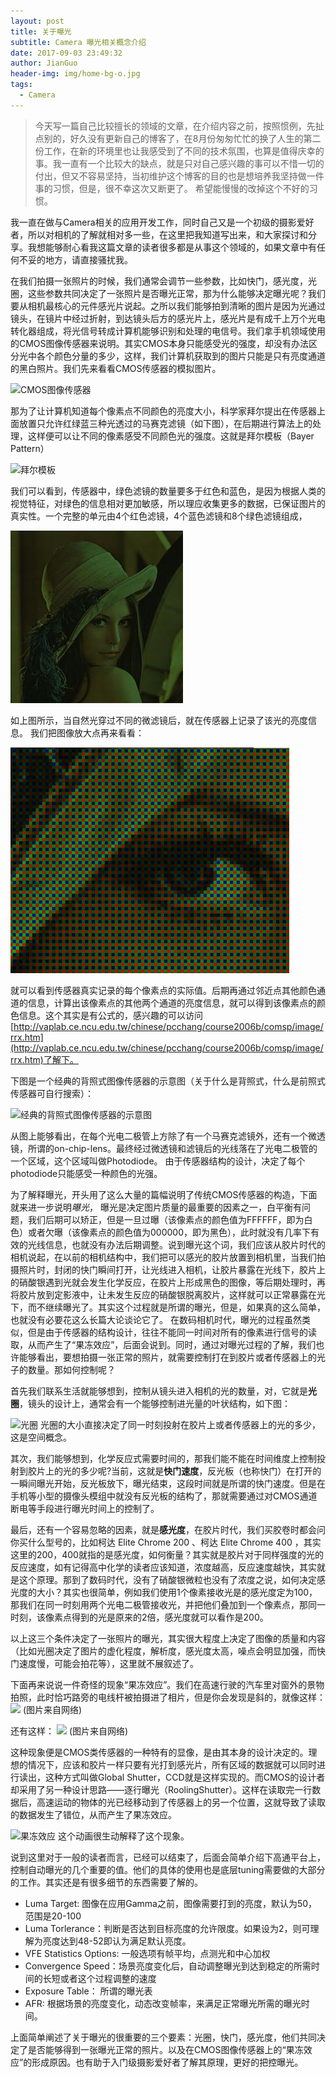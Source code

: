 ```yaml
---
layout: post
title: 关于曝光
subtitle: Camera 曝光相关概念介绍
date: 2017-09-03 23:49:32
author: JianGuo
header-img: img/home-bg-o.jpg
tags:
  - Camera
---
```


> 今天写一篇自己比较擅长的领域的文章，在介绍内容之前，按照惯例，先扯点别的，好久没有更新自己的博客了，在8月份匆匆忙忙的换了人生的第二份工作，在新的环境里也让我感受到了不同的技术氛围，也算是值得庆幸的事。我一直有一个比较大的缺点，就是只对自己感兴趣的事可以不惜一切的付出，但又不容易坚持，当初维护这个博客的目的也是想培养我坚持做一件事的习惯，但是，很不幸这次又断更了。 希望能慢慢的改掉这个不好的习惯。

我一直在做与Camera相关的应用开发工作，同时自己又是一个初级的摄影爱好者，所以对相机的了解就相对多一些，在这里把我知道写出来，和大家探讨和分享。我想能够耐心看我这篇文章的读者很多都是从事这个领域的，如果文章中有任何不妥的地方，请直接骚扰我。

在我们拍摄一张照片的时候，我们通常会调节一些参数，比如快门，感光度，光圈，这些参数共同决定了一张照片是否曝光正常，那为什么能够决定曝光呢？我们要从相机最核心的元件感光片说起。之所以我们能够拍到清晰的图片是因为光通过镜头，在镜片中经过折射，到达镜头后方的感光片上，感光片是有成千上万个光电转化器组成，将光信号转成计算机能够识别和处理的电信号。我们拿手机领域使用的CMOS图像传感器来说明。其实CMOS本身只能感受光的强度，却没有办法区分光中各个颜色分量的多少，这样，我们计算机获取到的图片只能是只有亮度通道的黑白照片。我们先来看看CMOS传感器的模拟图片。

![CMOS图像传感器](https://gss0.baidu.com/-vo3dSag_xI4khGko9WTAnF6hhy/zhidao/wh%3D600%2C800/sign=139fa3b5d7160924dc70aa1de43719c2/bd315c6034a85edf28d33ac04e540923dc5475f2.jpg)

那为了让计算机知道每个像素点不同颜色的亮度大小，科学家拜尔提出在传感器上面放置只允许红绿蓝三种光透过的马赛克滤镜（如下图），在后期进行算法上的处理，这样便可以让不同的像素感受不同颜色光的强度。这就是拜尔模板（Bayer Pattern）

![拜尔模板](https://timgsa.baidu.com/timg?image&quality=80&size=b9999_10000&sec=1504466261342&di=94e14b8390dc695edbee4079ffd21e7e&imgtype=jpg&src=http%3A%2F%2Fimg3.imgtn.bdimg.com%2Fit%2Fu%3D3772608232%2C2002650890%26fm%3D214%26gp%3D0.jpg)

我们可以看到，传感器中，绿色滤镜的数量要多于红色和蓝色，是因为根据人类的视觉特征，对绿色的信息相对更加敏感，所以理应收集更多的数据，已保证图片的真实性。一个完整的单元由4个红色滤镜，4个蓝色滤镜和8个绿色滤镜组成，

![](/img/in-post/About_exposure/image006.jpg)

如上图所示，当自然光穿过不同的微滤镜后，就在传感器上记录了该光的亮度信息。 我们把图像放大点再来看看：

![](/img/in-post/About_exposure/image008.jpg)

就可以看到传感器真实记录的每个像素点的实际值。后期再通过邻近点其他颜色通道的信息，计算出该像素点的其他两个通道的亮度信息，就可以得到该像素点的颜色信息。这个其实是有公式的，感兴趣的可以访问[http://vaplab.ce.ncu.edu.tw/chinese/pcchang/course2006b/comsp/image/rrx.htm](http://vaplab.ce.ncu.edu.tw/chinese/pcchang/course2006b/comsp/image/rrx.htm)了解下。

下图是一个经典的背照式图像传感器的示意图（关于什么是背照式，什么是前照式传感器可自行搜索）：

![经典的背照式图像传感器的示意图](https://timgsa.baidu.com/timg?image&quality=80&size=b9999_10000&sec=1504467808763&di=9129ba631261adba84abf8e985b5ff18&imgtype=0&src=http%3A%2F%2Fres.tech.ifeng.com%2F019880eeab20dc41%2F2011%2F0731%2Frdn_4e34fde8d5c74.jpg)

从图上能够看出，在每个光电二极管上方除了有一个马赛克滤镜外，还有一个微透镜，所谓的on-chip-lens。最终经过微透镜和滤镜后的光线落在了光电二极管的一个区域，这个区域叫做Photodiode。 由于传感器结构的设计，决定了每个photodiode只能感受一种颜色的光强。

为了解释曝光，开头用了这么大量的篇幅说明了传统CMOS传感器的构造，下面就来进一步说明*曝光*， 曝光是决定图片质量的最重要的因素之一，白平衡有问题，我们后期可以矫正，但是一旦过曝（该像素点的颜色值为FFFFFF，即为白色）或者欠曝（该像素点的颜色值为000000，即为黑色），此时就没有几率下有效的光线信息，也就没有办法后期调整。说到曝光这个词，我们应该从胶片时代的相机说起，在以前的相机结构中，我们把可以感光的胶片放置到相机里，当我们拍摄照片时，封闭的快门瞬间打开，让光线进入相机，让胶片暴露在光线下，胶片上的硝酸银遇到光就会发生化学反应，在胶片上形成黑色的图像，等后期处理时，再将胶片放到定影液中，让未发生反应的硝酸银脱离胶片，这样就可以正常暴露在光下，而不继续曝光了。其实这个过程就是所谓的曝光，但是，如果真的这么简单，也就没有必要花这么长篇大论谈论它了。
在数码相机时代，曝光的过程虽然类似，但是由于传感器的结构设计，往往不能同一时间对所有的像素进行信号的读取，从而产生了“果冻效应”，后面会说到。同时，通过对曝光过程的了解，我们也许能够看出，要想拍摄一张正常的照片，就需要控制打在到胶片或者传感器上的光子的数量。那如何控制呢？

首先我们联系生活就能够想到，控制从镜头进入相机的光的数量，对，它就是**光圈**，镜头的设计上，通常会有一个能够控制进光量的叶状结构，如下图：

![光圈](https://timgsa.baidu.com/timg?image&quality=80&size=b9999_10000&sec=1504469446398&di=c94c836da1fead8b7a4182757dc56912&imgtype=0&src=http%3A%2F%2Fimg.ph.126.net%2FSKPNwOCuml5RdVsREE0A1A%3D%3D%2F2504845817765038849.jpg)
光圈的大小直接决定了同一时刻投射在胶片上或者传感器上的光的多少，这是空间概念。

其次，我们能够想到，化学反应式需要时间的，那我们能不能在时间维度上控制投射到胶片上的光的多少呢?当前，这就是**快门速度**，反光板（也称快门）在打开的一瞬间曝光开始，反光板放下，曝光结束，这段时间就是所谓的快门速度。但是在手机等小型的摄像头模组中就没有反光板的结构了，那就需要通过对CMOS通道断电等手段进行曝光时间上的控制了。

最后，还有一个容易忽略的因素，就是**感光度**，在胶片时代，我们买胶卷时都会问你买什么型号的，比如柯达 Elite Chrome 200 、柯达 Elite Chrome 400 ，其实这里的200，400就指的是感光度，如何衡量？其实就是胶片对于同样强度的光的反应速度，如有记得高中化学的读者应该知道，浓度越高，反应速度越快，其实就是这个原理。那到了数码时代，没有了硝酸银微粒也没有了浓度之说，如何决定感光度的大小？其实也很简单，例如我们使用1个像素接收光是的感光度定为100，那我们在同一时刻用两个光电二极管接收光，并把他们叠加到一个像素点，那同一时刻，该像素点得到的光是原来的2倍，感光度就可以看作是200。

以上这三个条件决定了一张照片的曝光，其实很大程度上决定了图像的质量和内容（比如光圈决定了图片的虚化程度，解析度，感光度太高，噪点会明显加强，而快门速度慢，可能会拍花等），这里就不展叙述了。

下面再来说说一件奇怪的现象“果冻效应”。我们在高速行驶的汽车里对窗外的景物拍照，此时恰巧路旁的电线杆被拍摄进了相片，但是你会发现是斜的，就像这样：
![](https://timgsa.baidu.com/timg?image&quality=80&size=b9999_10000&sec=1504471382959&di=023bba9c4eb3a9f23573bc76b3d27e70&imgtype=0&src=http%3A%2F%2Fimage20.it168.com%2F201201_500x375%2F931%2Fd12f34bda53c7e78.jpg)
(图片来自网络)

还有这样：
![](http://image20.it168.com/201306_500x375/1458/62a79482b90df008.jpg)
(图片来自网络)

这种现象便是CMOS类传感器的一种特有的显像，是由其本身的设计决定的。理想的情况下，应该和胶片一样只要有光打到感光片，所有区域的数据就可以同时进行读出，这种方式叫做Global Shutter，CCD就是这样实现的。而CMOS的设计者却采用了另一种设计思路——逐行曝光（RoolingShutter）。这样在读取完一行数据后，高速运动的物体的光已经移动到了传感器上的另一个位置，这就导致了读取的数据发生了错位，从而产生了果冻效应。

![果冻效应](http://image20.it168.com/201306_800x800/1458/3515fffdd79b74e8.gif) 
这个动画很生动解释了这个现象。

说到这里对于一般的读者而言，已经可以结束了，后面会简单介绍下高通平台上，控制自动曝光的几个重要的值。他们的具体的使用也是底层tuning需要做的大部分的工作。其实还是有很多细节的东西需要了解的。

- Luma Target: 图像在应用Gamma之前，图像需要打到的亮度，默认为50，范围是20-100
- Luma Torlerance：判断是否达到目标亮度的允许限度。如果设为2，则可理解为亮度达到48-52即认为满足默认亮度。
- VFE Statistics Options: 一般选项有帧平均，点测光和中心加权
- Convergence Speed：场景亮度变化后，自动调整曝光到达到稳定的所需时间的长短或者这个过程调整的速度
- Exposure Table： 所谓的曝光表
- AFR: 根据场景的亮度变化，动态改变帧率，来满足正常曝光所需的曝光时间。


上面简单阐述了关于曝光的很重要的三个要素：光圈，快门，感光度，他们共同决定了是否能够得到一张曝光正常的照片。以及在CMOS图像传感器上的“果冻效应”的形成原因。也有助于入门级摄影爱好者了解其原理，更好的把控曝光。